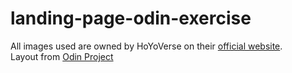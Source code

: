 # landing-page-odin-exercise
All images used are owned by HoYoVerse on their [official website](https://honkaiimpact3.hoyoverse.com/global/en-us/media/wallpaper).<br />
Layout from [Odin Project](https://cdn.statically.io/gh/TheOdinProject/curriculum/81a5d553f4073e593d23a6ab00d50eef8620796d/foundations/html_css/project/imgs/01.png)
